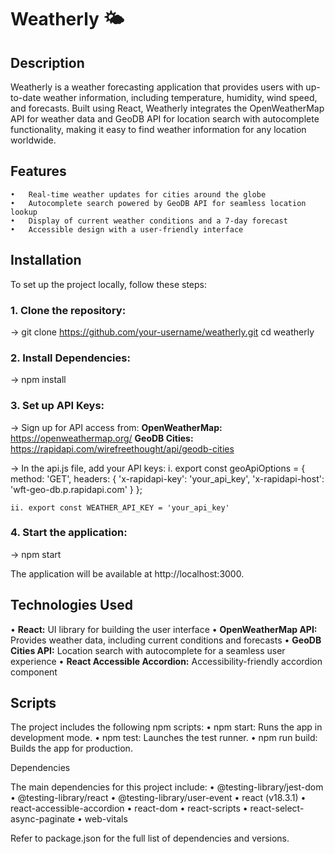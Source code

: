 # Weatherly 🌤️

## Description

Weatherly is a weather forecasting application that provides users with up-to-date weather information, including temperature, humidity, wind speed, and forecasts. Built using React, Weatherly integrates the OpenWeatherMap API for weather data and GeoDB API for location search with autocomplete functionality, making it easy to find weather information for any location worldwide.

## Features

	•	Real-time weather updates for cities around the globe
	•	Autocomplete search powered by GeoDB API for seamless location lookup
	•	Display of current weather conditions and a 7-day forecast
	•	Accessible design with a user-friendly interface

## Installation

To set up the project locally, follow these steps:

### 1.	Clone the repository:

-> git clone https://github.com/your-username/weatherly.git
cd weatherly

### 2. Install Dependencies:

-> npm install

### 3.	Set up API Keys:
-> Sign up for API access from:
        **OpenWeatherMap:** https://openweathermap.org/ 
        **GeoDB Cities:** https://rapidapi.com/wirefreethought/api/geodb-cities
	
-> In the api.js file, add your API keys:
       i. export const geoApiOptions = {
       		method: 'GET',
	 	headers: {
   			  'x-rapidapi-key': 'your_api_key',
			  'x-rapidapi-host': 'wft-geo-db.p.rapidapi.com'
     			}
	};
 
 	ii. export const WEATHER_API_KEY = 'your_api_key'

### 4.	Start the application:

-> npm start

The application will be available at http://localhost:3000.


## Technologies Used

• **React:** UI library for building the user interface
• **OpenWeatherMap API:** Provides weather data, including current conditions and forecasts
• **GeoDB Cities API:** Location search with autocomplete for a seamless user experience
• **React Accessible Accordion:** Accessibility-friendly accordion component

## Scripts

The project includes the following npm scripts:
	•	npm start: Runs the app in development mode.
	•	npm test: Launches the test runner.
	•	npm run build: Builds the app for production.

Dependencies

The main dependencies for this project include:
	•	@testing-library/jest-dom
	•	@testing-library/react
	•	@testing-library/user-event
	•	react (v18.3.1)
	•	react-accessible-accordion
	•	react-dom
	•	react-scripts
	•	react-select-async-paginate
	•	web-vitals

Refer to package.json for the full list of dependencies and versions.
